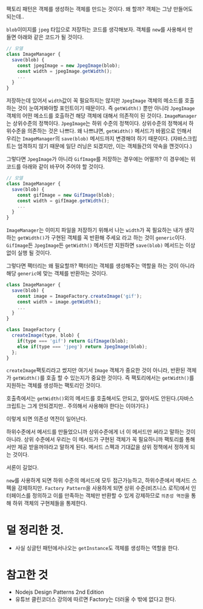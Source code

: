 팩토리 패턴은 객체를 생성하는 객체를 만드는 것이다. 왜 할까? 객체는 그냥 만들어도 되는데..

`blob`이미지를 `jpeg` 타입으로 저장하는 코드를 생각해보자. 객체를 `new`를 사용해서 만들면 아래와 같은 코드가 될 것이다.

```js
// 모델
class ImageManager {
  save(blob) {
    const jpegImage = new JpegImage(blob);
    const width = jpegImage.getWidth();
    ...
  }
}
```

저장하는데 있어서 `width`값이 꼭 필요하지는 않지만 `JpegImage` 객체의 메소드를 호출하는 것이 눈여겨봐야할 포인트이기 때문이다. 즉 `getWidth()` 뿐만 아니라 `JpegImage` 객체의 어떤 메소드를 호출하건 해당 객체에 대해서 의존적이 된 것이다. `ImageManager`는 상위수준의 정책이다. `JpegImage`는 하위 수준의 정책이다. 상위수준의 정책에서 하위수준을 의존하는 것은 나쁘다. 왜 나쁘냐면, `getWidth()` 메서드가 바뀜으로 인해서 우리는 `ImageManager`의 `save(blob)` 메서드까지 변경해야 하기 때문이다. (자바스크립트는 엄격하지 않기 때문에 일단 러닝은 되겠지만, 이는 객체들간의 약속을 깬것이다.)

그렇다면 `JpegImage`가 아니라 `GifImage`를 저장하는 경우에는 어떨까? 이 경우에는 위 코드를 아래와 같이 바꾸어 주어야 할 것이다.

```js
// 모델
class ImageManager {
  save(blob) {
    const gifImage = new GifImage(blob);
    const width = gifImage.getWidth();
    ...
  }
}
```

`ImageManager`는 이미지 파일을 저장하기 위해서 나는 `width`가 꼭 필요하는 내가 생각하는 `getWidth()`가 구현된 객체를 꼭 반환해 주세요 라고 하는 것이 `generic`이다. `GifImage`든 `JpegImage`든 `getWidth()` 메서드만 지원하면 `save(blob)` 메서드는 이상없이 실행 될 것이다.

그렇다면 팩터리는 왜 필요할까? 팩터리는 객체를 생성해주는 역할을 하는 것이 아니라 해당 `generic`에 맞는 객체를 반환하는 것이다.

```js
class ImageManager {
  save(blob) {
    const image = ImageFactory.createImage('gif');
    const width = image.getWidth();
    ...
  }
}

class ImageFactory {
  createImage(type, blob) {
    if(type === 'gif') return GifImage(blob);
    else if(type === 'jpeg') return JpegImage(blob);
  };
}
```

`createImage`팩토리라고 썼지만 여기서 `Image` 객체가 중요한 것이 아니라, 반환된 객체가 `getWidth()`를 호출 할 수 있는지가 중요한 것이다. 즉 팩토리에서는 `getWidth()`를 지원하는 객체를 생성하는 팩토리인 것이다.

호출측에서는 `getWidth()`외의 메서드를 호출해서도 안되고, 알아서도 안된다.(자바스크립트는 그게 안되겠지만.. 주의해서 사용해야 한다는 이야기다.)

이렇게 되면 의존성 역전이 일어난다.

하위수준에서 메서드를 만들었으니까 상위수준에게 너 이 메서드만 써라고 말하는 것이 아니라. 상위 수준에서 우리는 이 메서드가 구현된 객체가 꼭 필요하니까 팩토리를 통해서만 제공 받을꺼야라고 말하게 된다. 메서드 스펙과 기대값을 상위 정책에서 정하게 되는 것이다.

서론이 길었다.

`new`를 사용하게 되면 하위 수준의 메서드에 모두 접근가능하고, 하위수준에서 메서드 스펙을 강제하지만. `Factory Pattern`을 사용하게 되면 상위 수준(비즈니스 로직)에서 인터페이스를 정의하고 이를 만족하는 객체만 반환할 수 있게 강제하므로 `의존성 역전`을 통해 하위 객체의 구현체들을 통제한다.

# 덜 정리한 것.

- 사실 싱글턴 패턴에서나오는 `getInstance`도 객체를 생성하는 역할을 한다.

# 참고한 것

- Nodejs Design Patterns 2nd Edition
- 유튜브 클린코더스 강의에 따르면 Factory는 더러울 수 밖에 없다고 한다.
